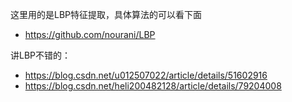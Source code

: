 这里用的是LBP特征提取，具体算法的可以看下面
- https://github.com/nourani/LBP

讲LBP不错的：
- https://blog.csdn.net/u012507022/article/details/51602916
- https://blog.csdn.net/heli200482128/article/details/79204008
